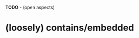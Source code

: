 
**TODO** - (open aspects)

<!-- ======================================================================= -->
# (loosely) contains/embedded
